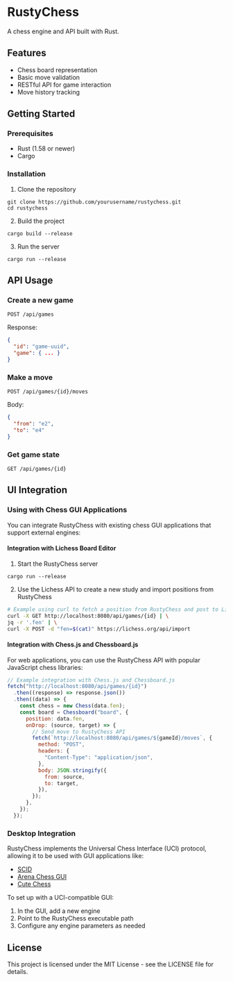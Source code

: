 # RustyChess

A chess engine and API built with Rust.

## Features

- Chess board representation
- Basic move validation
- RESTful API for game interaction
- Move history tracking

## Getting Started

### Prerequisites

- Rust (1.58 or newer)
- Cargo

### Installation

1. Clone the repository

```
git clone https://github.com/yourusername/rustychess.git
cd rustychess
```

2. Build the project

```
cargo build --release
```

3. Run the server

```
cargo run --release
```

## API Usage

### Create a new game

```
POST /api/games
```

Response:

```json
{
  "id": "game-uuid",
  "game": { ... }
}
```

### Make a move

```
POST /api/games/{id}/moves
```

Body:

```json
{
  "from": "e2",
  "to": "e4"
}
```

### Get game state

```
GET /api/games/{id}
```

## UI Integration

### Using with Chess GUI Applications

You can integrate RustyChess with existing chess GUI applications that support external engines:

#### Integration with Lichess Board Editor

1. Start the RustyChess server

```
cargo run --release
```

2. Use the Lichess API to create a new study and import positions from RustyChess

```bash
# Example using curl to fetch a position from RustyChess and post to Lichess
curl -X GET http://localhost:8080/api/games/{id} | \
jq -r '.fen' | \
curl -X POST -d "fen=$(cat)" https://lichess.org/api/import
```

#### Integration with Chess.js and Chessboard.js

For web applications, you can use the RustyChess API with popular JavaScript chess libraries:

```javascript
// Example integration with Chess.js and Chessboard.js
fetch("http://localhost:8080/api/games/{id}")
  .then((response) => response.json())
  .then((data) => {
    const chess = new Chess(data.fen);
    const board = Chessboard("board", {
      position: data.fen,
      onDrop: (source, target) => {
        // Send move to RustyChess API
        fetch(`http://localhost:8080/api/games/${gameId}/moves`, {
          method: "POST",
          headers: {
            "Content-Type": "application/json",
          },
          body: JSON.stringify({
            from: source,
            to: target,
          }),
        });
      },
    });
  });
```

### Desktop Integration

RustyChess implements the Universal Chess Interface (UCI) protocol, allowing it to be used with GUI applications like:

- [SCID](http://scid.sourceforge.net/)
- [Arena Chess GUI](http://www.playwitharena.de/)
- [Cute Chess](https://cutechess.com/)

To set up with a UCI-compatible GUI:

1. In the GUI, add a new engine
2. Point to the RustyChess executable path
3. Configure any engine parameters as needed

## License

This project is licensed under the MIT License - see the LICENSE file for details.
